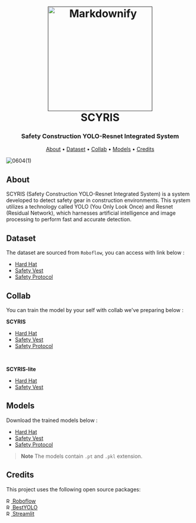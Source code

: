 
<h1 align="center">
  <br>
  <a href=""><img src="https://github.com/bidjoe7/Deployment-BestYOLO/assets/132433948/bc8ef9e8-6a3a-4195-9e34-ef4b96c5af3b" alt="Markdownify" width="280"></a>
  <br>
  SCYRIS
  <br>
<h3 align="center">Safety Construction YOLO-Resnet Integrated System</h3>
</h1>



<p align="center">
  <a href="#About">About</a> •
  <a href="#Dataset">Dataset</a> •
  <a href="#Collab">Collab</a> •
  <a href="#Models">Models</a> •
  <a href="#Credits">Credits</a>
</p>

![0604(1)](https://github.com/bidjoe7/Deployment-BestYOLO/assets/132433948/4b0776d8-d11c-43fa-86cc-9fc4f06060c1)

## About

SCYRIS (Safety Construction YOLO-Resnet Integrated System) is a system developed to detect safety gear in construction environments. This system utilizes a technology called YOLO (You Only Look Once) and Resnet (Residual Network), which harnesses artificial intelligence and image processing to perform fast and accurate detection.

## Dataset

The dataset are sourced from `Roboflow`, you can access with link below :
<br>
- [Hard Hat](https://universe.roboflow.com/joseph-nelson/hard-hat-workers/model/13)
- [Safety Vest](https://universe.roboflow.com/ds/hWShI05PNB?key=3KTOKIOY8W)
- [Safety Protocol](https://universe.roboflow.com/saurabh-vowh4/safety-protocol)

## Collab

You can train the model by your self with collab we've preparing below :
<br>

**SCYRIS**
- [Hard Hat](https://colab.research.google.com/drive/1qa4I47fHRuj1ro1j-cT8xDOQsIuvX0ps?usp=sharing)
- [Safety Vest](https://colab.research.google.com/drive/1CnnIm_ahdVi4PoD_WvZwThZ3EEDDZicA?usp=sharing)
- [Safety Protocol](https://colab.research.google.com/drive/1PfoKeyG3i7jw0fnqgxr0hejvBm88CQ6A?usp=sharing)

<br>

**SCYRIS-lite**
- [Hard Hat](https://colab.research.google.com/drive/1HbEqYZ_xbdOJ3gEuQy6ddeRkvutaR57-?usp=sharing)
- [Safety Vest](https://colab.research.google.com/drive/1ZYbVhLA8DjH8merFS61BE0FCueq23LGy?usp=sharing)

## Models

Download the trained models below :
<br>
- [Hard Hat](https://huggingface.co/BIDJOE/yolov5n-resnet50xSPPCSPCxGhostNet/blob/main/Hard_hat-best.pt)
- [Safety Vest](https://huggingface.co/BIDJOE/yolov5n-resnet50xSPPCSPCxGhostNet/blob/main/Safety_vest-best.pt)
- [Safety Protocol](https://huggingface.co/BIDJOE/yolov5n-resnet50xSPPCSPCxGhostNet/blob/main/Safety_protocol-best.pt)

> **Note**
> The models contain `.pt` and `.pkl` extension.

## Credits

This project uses the following open source packages:

<a href="https://roboflow.com/" ><img src="https://user-images.githubusercontent.com/132433948/243157818-ef372637-9336-445a-8878-e6e7dcee413a.png" alt="Roboflow" width="13"> Roboflow</a>
<br>
<a href="https://github.com/WangRongsheng/BestYOLO/" ><img src="https://user-images.githubusercontent.com/132433948/243158168-9c122445-0077-446f-9200-35d21f4adcd4.png" alt="Roboflow" width="13"> BestYOLO</a>
<br>
<a href="https://streamlit.io/" ><img src="https://user-images.githubusercontent.com/132433948/243158560-2bfed960-e925-43d1-b516-fc3043f93bc4.png" alt="Roboflow" width="13"> Streamlit</a>



<!-- ## Support

<a href="https://www.buymeacoffee.com/5Zn8Xh3l9" target="_blank"><img src="https://www.buymeacoffee.com/assets/img/custom_images/purple_img.png" alt="Buy Me A Coffee" style="height: 41px !important;width: 174px !important;box-shadow: 0px 3px 2px 0px rgba(190, 190, 190, 0.5) !important;-webkit-box-shadow: 0px 3px 2px 0px rgba(190, 190, 190, 0.5) !important;" ></a>

<p>Or</p> 

<a href="https://www.patreon.com/amitmerchant">
	<img src="https://c5.patreon.com/external/logo/become_a_patron_button@2x.png" width="160">
</a>
 -->


